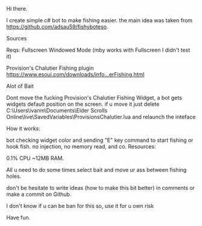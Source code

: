 Hi there.

I create simple c# bot to make fishing easier. the main idea was taken from https://github.com/adsau59/fishyboteso.

Sources

Reqs:
Fullscreen Windowed Mode (mby works with Fullscreen I didn't test it)

Provision's Chalutier Fishing plugin https://www.esoui.com/downloads/info...erFishing.html

Alot of Bait

Dont move the fucking Provision's Chalutier Fishing Widget, a bot gets widgets default position on the screen. if u move it just delete C:\Users\ivanm\Documents\Elder Scrolls Online\live\SavedVariables\ProvisionsChalutier\.lua and relaunch the inteface

How it works:

bot checking widget color and sending "E" key command to start fishing or hook fish. no injection, no memory read, and co.
Resources:

0.1% CPU ~12MB RAM.

All u need to do some times select bait and move ur ass between fishing holes.

don't be hesitate to write ideas (how to make this bit better) in comments or make a commit on Github.

I don't know if u can be ban for this so, use it for u own risk


Have fun. 
